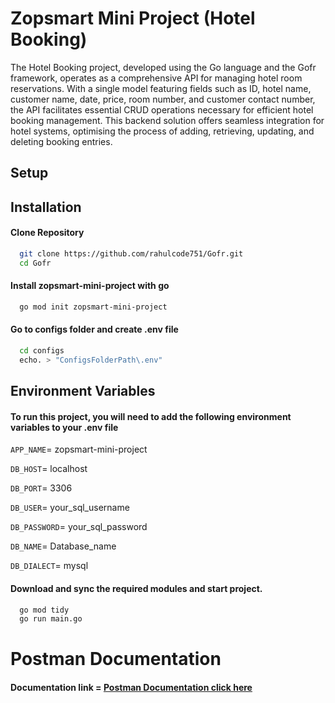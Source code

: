 # Zopsmart Mini Project (Hotel Booking)

The Hotel Booking project, developed using the Go language and the Gofr framework, operates as a comprehensive API for managing hotel room reservations. With a single model featuring fields such as ID, hotel name, customer name, date, price, room number, and customer contact number, the API facilitates essential CRUD operations necessary for efficient hotel booking management. This backend solution offers seamless integration for hotel systems, optimising the process of adding, retrieving, updating, and deleting booking entries.

## Setup

## Installation
#### Clone Repository
```bash
  git clone https://github.com/rahulcode751/Gofr.git
  cd Gofr
```
    
#### Install zopsmart-mini-project with go

```bash
  go mod init zopsmart-mini-project
```
#### Go to configs folder and create .env file
```bash
  cd configs
  echo. > "ConfigsFolderPath\.env"
```

## Environment Variables

#### To run this project, you will need to add the following environment variables to your .env file

`APP_NAME`= zopsmart-mini-project

`DB_HOST`= localhost

`DB_PORT`= 3306

`DB_USER`= your_sql_username

`DB_PASSWORD`= your_sql_password

`DB_NAME`= Database_name

`DB_DIALECT`= mysql


#### Download and sync the required modules and start project.
```bash
  go mod tidy
  go run main.go
```

# Postman Documentation

#### Documentation link = [Postman Documentation click here](https://documenter.getpostman.com/view/21947736/2s9YkkgNpq )




